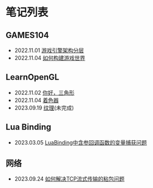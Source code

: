 # 笔记列表
## GAMES104
- 2022.11.01 [游戏引擎架构分层](游戏引擎架构分层.md)
- 2022.11.04 [如何构建游戏世界](如何构建游戏世界.md)
## LearnOpenGL
- 2022.11.02 [你好，三角形](LearnOpenGL你好，三角形.md)
- 2022.11.04 [着色器](LearnOpenGL着色器.md)
- 2023.09.19 [纹理](LearnOpenGL纹理.md)(未完成)
## Lua Binding
- 2023.03.05 [LuaBinding中含参回调函数的变量捕获问题](LuaBinding中含参回调函数的变量捕获问题.md)
## 网络
- 2023.09.24 [如何解决TCP流式传输的粘包问题](如何解决TCP流式传输的粘包问题.md)